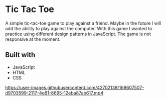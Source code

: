 # Tic Tac Toe
A simple tic-tac-toe game to play against a friend. Maybe in the future I will add the ability to play against the computer. 
With this game I wanted to practice using different design patterns in JavaScript. The game is not responsive at the moment.

## Built with
- JavaScript
- HTML
- CSS


https://user-images.githubusercontent.com/42702138/168607507-d9703599-2117-4e81-8695-12eba87ab617.mp4

